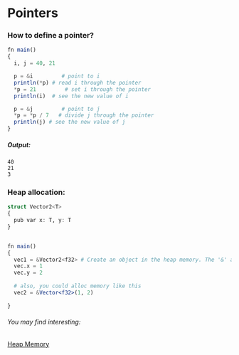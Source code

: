 # Pointers

### How to define a pointer?
```julia
fn main() 
{
  i, j = 40, 21

  p = &i         # point to i
  println(*p) # read i through the pointer
  *p = 21         # set i through the pointer
  println(i)  # see the new value of i

  p = &j         # point to j
  *p = *p / 7   # divide j through the pointer
  println(j) # see the new value of j
}
```

##### Output:
```
40
21
3
```

### Heap allocation:
```julia
struct Vector2<T> 
{
  pub var x: T, y: T
}
  

fn main() 
{
  vec1 = &Vector2<f32> # Create an object in the heap memory. The '&' allows this.
  vec.x = 1
  vec.y = 2
  
  # also, you could alloc memory like this
  vec2 = &Vector<f32>(1, 2)
  
}
```
###### You may find interesting: 
[Heap Memory](https://en.wikipedia.org/wiki/Memory_management#HEAP)
